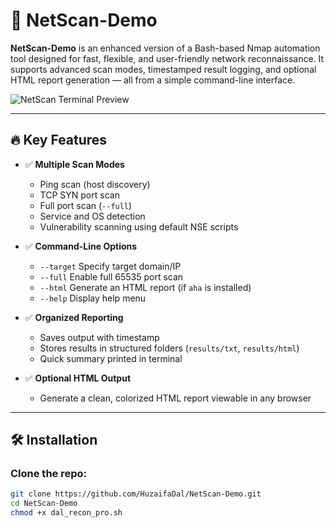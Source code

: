 # 🚀 NetScan-Demo

**NetScan-Demo** is an enhanced version of a Bash-based Nmap automation tool designed for fast, flexible, and user-friendly network reconnaissance. It supports advanced scan modes, timestamped result logging, and optional HTML report generation — all from a simple command-line interface.

![NetScan Terminal Preview](https://raw.githubusercontent.com/your-username/netscan-demo/main/screenshots/netscan-preview.png)

---

## 🔥 Key Features

- ✅ **Multiple Scan Modes**
  - Ping scan (host discovery)
  - TCP SYN port scan
  - Full port scan (`--full`)
  - Service and OS detection
  - Vulnerability scanning using default NSE scripts

- ✅ **Command-Line Options**
  - `--target` Specify target domain/IP
  - `--full` Enable full 65535 port scan
  - `--html` Generate an HTML report (if `aha` is installed)
  - `--help` Display help menu

- ✅ **Organized Reporting**
  - Saves output with timestamp
  - Stores results in structured folders (`results/txt`, `results/html`)
  - Quick summary printed in terminal

- ✅ **Optional HTML Output**
  - Generate a clean, colorized HTML report viewable in any browser

---

## 🛠️ Installation

### Clone the repo:
```bash
git clone https://github.com/HuzaifaDal/NetScan-Demo.git
cd NetScan-Demo
chmod +x dal_recon_pro.sh














